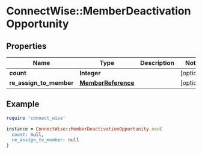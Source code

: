 # ConnectWise::MemberDeactivationOpportunity

## Properties

| Name | Type | Description | Notes |
| ---- | ---- | ----------- | ----- |
| **count** | **Integer** |  | [optional] |
| **re_assign_to_member** | [**MemberReference**](MemberReference.md) |  | [optional] |

## Example

```ruby
require 'connect_wise'

instance = ConnectWise::MemberDeactivationOpportunity.new(
  count: null,
  re_assign_to_member: null
)
```

